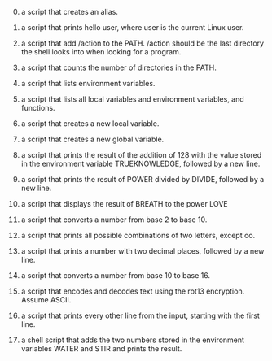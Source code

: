 0. a script that creates an alias.

1. a script that prints hello user, where user is the current Linux user.

2. a script that add /action to the PATH. /action should be the last directory the shell looks into when looking for a program.

3. a script that counts the number of directories in the PATH.

4. a script that lists environment variables.

5. a script that lists all local variables and environment variables, and functions.

6. a script that creates a new local variable.

7. a script that creates a new global variable.

8. a script that prints the result of the addition of 128 with the value stored in the environment variable TRUEKNOWLEDGE, followed by a new line.

9. a script that prints the result of POWER divided by DIVIDE, followed by a new line.

10. a script that displays the result of BREATH to the power LOVE

11. a script that converts a number from base 2 to base 10.

12. a script that prints all possible combinations of two letters, except oo.

13.  a script that prints a number with two decimal places, followed by a new line.

14. a script that converts a number from base 10 to base 16.

15. a script that encodes and decodes text using the rot13 encryption. Assume ASCII.

16. a script that prints every other line from the input, starting with the first line.

17. a shell script that adds the two numbers stored in the environment variables WATER and STIR and prints the result.
